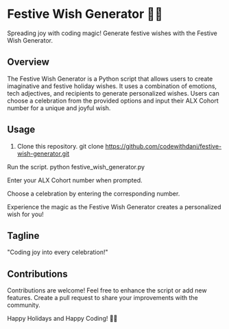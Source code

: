 # Festive Wish Generator 🎄✨

Spreading joy with coding magic! Generate festive wishes with the Festive Wish Generator.

## Overview

The Festive Wish Generator is a Python script that allows users to create imaginative and festive holiday wishes. It uses a combination of emotions, tech adjectives, and recipients to generate personalized wishes. Users can choose a celebration from the provided options and input their ALX Cohort number for a unique and joyful wish.

## Usage

1. Clone this repository.
   git clone https://github.com/codewithdani/festive-wish-generator.git

Run the script.
python festive_wish_generator.py

Enter your ALX Cohort number when prompted.

Choose a celebration by entering the corresponding number.

Experience the magic as the Festive Wish Generator creates a personalized wish for you!

## Tagline
"Coding joy into every celebration!"

## Contributions
Contributions are welcome! Feel free to enhance the script or add new features. Create a pull request to share your improvements with the community.

Happy Holidays and Happy Coding! 🚀✨
